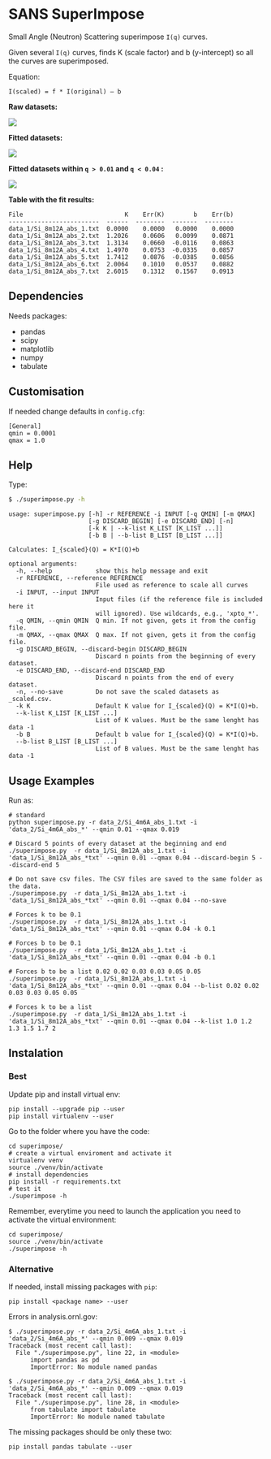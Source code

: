 # SANS SuperImpose

Small Angle (Neutron) Scattering superimpose `I(q)` curves.

Given several `I(q)` curves, finds K (scale factor) and b (y-intercept) so all the curves are superimposed.

Equation:
```
I(scaled) = f * I(original) – b
```

**Raw datasets:**

![](imgs/raw_log.png)


**Fitted datasets:**

![](imgs/fit_log.png)

**Fitted datasets within `q > 0.01` and `q < 0.04` :**

![](imgs/fit_log_q_range.png)

**Table with the fit results:**

```
File                            K    Err(K)        b    Err(b)
-------------------------  ------  --------  -------  --------
data_1/Si_8m12A_abs_1.txt  0.0000    0.0000   0.0000    0.0000
data_1/Si_8m12A_abs_2.txt  1.2026    0.0606   0.0099    0.0871
data_1/Si_8m12A_abs_3.txt  1.3134    0.0660  -0.0116    0.0863
data_1/Si_8m12A_abs_4.txt  1.4970    0.0753  -0.0335    0.0857
data_1/Si_8m12A_abs_5.txt  1.7412    0.0876  -0.0385    0.0856
data_1/Si_8m12A_abs_6.txt  2.0064    0.1010   0.0537    0.0882
data_1/Si_8m12A_abs_7.txt  2.6015    0.1312   0.1567    0.0913
```

## Dependencies

Needs packages:
- pandas
- scipy
- matplotlib
- numpy
- tabulate

## Customisation

If needed change defaults in ```config.cfg```:
```
[General]
qmin = 0.0001
qmax = 1.0
```

## Help

Type:

```bash
$ ./superimpose.py -h
```

```
usage: superimpose.py [-h] -r REFERENCE -i INPUT [-q QMIN] [-m QMAX]
                      [-g DISCARD_BEGIN] [-e DISCARD_END] [-n]
                      [-k K | --k-list K_LIST [K_LIST ...]]
                      [-b B | --b-list B_LIST [B_LIST ...]]

Calculates: I_{scaled}(Q) = K*I(Q)+b

optional arguments:
  -h, --help            show this help message and exit
  -r REFERENCE, --reference REFERENCE
                        File used as reference to scale all curves
  -i INPUT, --input INPUT
                        Input files (if the reference file is included here it
                        will ignored). Use wildcards, e.g., 'xpto_*'.
  -q QMIN, --qmin QMIN  Q min. If not given, gets it from the config file.
  -m QMAX, --qmax QMAX  Q max. If not given, gets it from the config file.
  -g DISCARD_BEGIN, --discard-begin DISCARD_BEGIN
                        Discard n points from the beginning of every dataset.
  -e DISCARD_END, --discard-end DISCARD_END
                        Discard n points from the end of every dataset.
  -n, --no-save         Do not save the scaled datasets as _scaled.csv.
  -k K                  Default K value for I_{scaled}(Q) = K*I(Q)+b.
  --k-list K_LIST [K_LIST ...]
                        List of K values. Must be the same lenght has data -1
  -b B                  Default b value for I_{scaled}(Q) = K*I(Q)+b.
  --b-list B_LIST [B_LIST ...]
                        List of B values. Must be the same lenght has data -1
```

## Usage Examples

Run as:

```
# standard
python superimpose.py -r data_2/Si_4m6A_abs_1.txt -i 'data_2/Si_4m6A_abs_*' --qmin 0.01 --qmax 0.019

# Discard 5 points of every dataset at the beginning and end
./superimpose.py  -r data_1/Si_8m12A_abs_1.txt -i 'data_1/Si_8m12A_abs_*txt' --qmin 0.01 --qmax 0.04 --discard-begin 5 --discard-end 5

# Do not save csv files. The CSV files are saved to the same folder as the data.
./superimpose.py  -r data_1/Si_8m12A_abs_1.txt -i 'data_1/Si_8m12A_abs_*txt' --qmin 0.01 --qmax 0.04 --no-save

# Forces k to be 0.1
./superimpose.py  -r data_1/Si_8m12A_abs_1.txt -i 'data_1/Si_8m12A_abs_*txt' --qmin 0.01 --qmax 0.04 -k 0.1

# Forces b to be 0.1
./superimpose.py  -r data_1/Si_8m12A_abs_1.txt -i 'data_1/Si_8m12A_abs_*txt' --qmin 0.01 --qmax 0.04 -b 0.1

# Forces b to be a list 0.02 0.02 0.03 0.03 0.05 0.05
./superimpose.py  -r data_1/Si_8m12A_abs_1.txt -i 'data_1/Si_8m12A_abs_*txt' --qmin 0.01 --qmax 0.04 --b-list 0.02 0.02 0.03 0.03 0.05 0.05

# Forces k to be a list
./superimpose.py  -r data_1/Si_8m12A_abs_1.txt -i 'data_1/Si_8m12A_abs_*txt' --qmin 0.01 --qmax 0.04 --k-list 1.0 1.2 1.3 1.5 1.7 2

```

## Instalation

### Best


Update pip and install virtual env:

```
pip install --upgrade pip --user
pip install virtualenv --user
```

Go to the folder where you have the code:
```
cd superimpose/
# create a virtual enviroment and activate it
virtualenv venv
source ./venv/bin/activate
# install dependencies
pip install -r requirements.txt
# test it
./superimpose -h
```

Remember, everytime you need to launch the application you need to activate the virtual environment:

```
cd superimpose/
source ./venv/bin/activate
./superimpose -h
```
### Alternative

If needed, install missing packages with ```pip```:

```
pip install <package name> --user
```

Errors in analysis.ornl.gov:
```
$ ./superimpose.py -r data_2/Si_4m6A_abs_1.txt -i 'data_2/Si_4m6A_abs_*' --qmin 0.009 --qmax 0.019
Traceback (most recent call last):
  File "./superimpose.py", line 22, in <module>
      import pandas as pd
      ImportError: No module named pandas
```

```
$ ./superimpose.py -r data_2/Si_4m6A_abs_1.txt -i 'data_2/Si_4m6A_abs_*' --qmin 0.009 --qmax 0.019
Traceback (most recent call last):
  File "./superimpose.py", line 28, in <module>
      from tabulate import tabulate
      ImportError: No module named tabulate
```

The missing packages should be only these two:
```
pip install pandas tabulate --user
```
